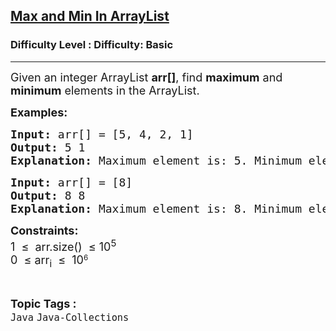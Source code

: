 <h2><a href="https://www.geeksforgeeks.org/problems/max-and-min-in-arraylist/1?page=1&difficulty=Basic&status=unsolved,attempted&sortBy=accuracy">Max and Min In ArrayList</a></h2><h3>Difficulty Level : Difficulty: Basic</h3><hr><div class="problems_problem_content__Xm_eO"><p><span style="font-size: 18px;">Given an integer ArrayList <strong>arr[]</strong>, find <strong>maximum</strong> and <strong>minimum</strong> elements in the ArrayList.</span></p>
<p><strong><span style="font-size: 18px;">Examples:</span></strong></p>
<pre><span style="font-size: 18px;"><strong>Input: </strong>arr[] = [5, 4, 2, 1]
<strong>Output: </strong>5 1</span>
<span style="font-size: 18px;"><strong>Explanation: </strong>Maximum element is: 5. Minimum element is: 1</span></pre>
<pre><span style="font-size: 18px;"><strong>Input: </strong>arr[] = [8]
<strong>Output: </strong>8 8</span>
<span style="font-size: 18px;"><strong>Explanation: </strong>Maximum element is: 8. Minimum element is: 8</span></pre>
<p><span style="font-size: 18px;"><strong>Constraints:</strong></span><br><span style="font-size: 18px;">1 &nbsp;≤ &nbsp;arr.size() &nbsp;≤ 10<sup>5</sup></span><br><span style="font-size: 18px;">0 &nbsp;≤ arr<sub>i</sub>&nbsp;&nbsp;</span><span style="font-size: 18px;">≤</span><span style="font-size: 18px;">&nbsp; 10</span><sup>6</sup></p></div><br><p><span style=font-size:18px><strong>Topic Tags : </strong><br><code>Java</code>&nbsp;<code>Java-Collections</code>&nbsp;